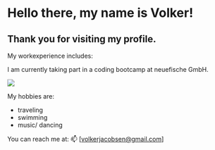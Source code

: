 # Hello there, my name is Volker!

## Thank you for visiting my profile.

My workexperience includes:

I am currently taking part in a coding bootcamp at neuefische GmbH.

![](https://media.tenor.com/bQCHJwgCNuMAAAAC/kitten-cat.gif)

My hobbies are:

- traveling
- swimming
- music/ dancing

You can reach me at: 
📫 [volkerjacobsen@gmail.com]
                     
